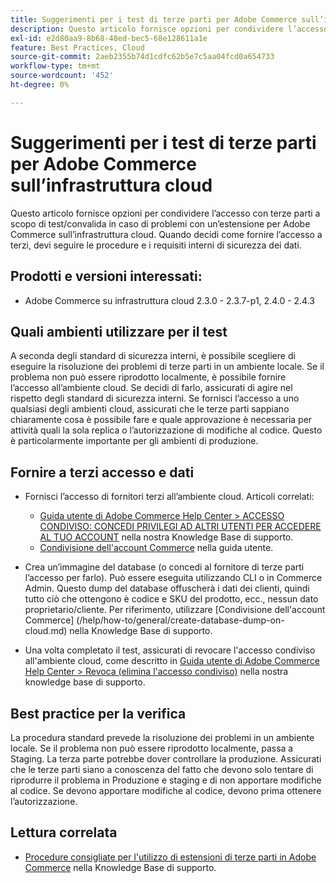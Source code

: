 ```yaml
---
title: Suggerimenti per i test di terze parti per Adobe Commerce sull’infrastruttura cloud
description: Questo articolo fornisce opzioni per condividere l’accesso con terze parti a scopo di test/convalida in caso di problemi con un’estensione per Adobe Commerce sull’infrastruttura cloud.
exl-id: e2d80aa9-8b68-48ed-bec5-68e128611a1e
feature: Best Practices, Cloud
source-git-commit: 2aeb2355b74d1cdfc62b5e7c5aa04fcd0a654733
workflow-type: tm+mt
source-wordcount: '452'
ht-degree: 0%

---
```


# Suggerimenti per i test di terze parti per Adobe Commerce sull’infrastruttura cloud

Questo articolo fornisce opzioni per condividere l’accesso con terze parti a scopo di test/convalida in caso di problemi con un’estensione per Adobe Commerce sull’infrastruttura cloud.
Quando decidi come fornire l’accesso a terzi, devi seguire le procedure e i requisiti interni di sicurezza dei dati.

## Prodotti e versioni interessati:

* Adobe Commerce su infrastruttura cloud 2.3.0 - 2.3.7-p1, 2.4.0 - 2.4.3

## Quali ambienti utilizzare per il test

A seconda degli standard di sicurezza interni, è possibile scegliere di eseguire la risoluzione dei problemi di terze parti in un ambiente locale. Se il problema non può essere riprodotto localmente, è possibile fornire l’accesso all’ambiente cloud. Se decidi di farlo, assicurati di agire nel rispetto degli standard di sicurezza interni. Se fornisci l’accesso a uno qualsiasi degli ambienti cloud, assicurati che le terze parti sappiano chiaramente cosa è possibile fare e quale approvazione è necessaria per attività quali la sola replica o l’autorizzazione di modifiche al codice. Questo è particolarmente importante per gli ambienti di produzione.

## Fornire a terzi accesso e dati

* Fornisci l’accesso di fornitori terzi all’ambiente cloud. Articoli correlati:

   * [Guida utente di Adobe Commerce Help Center > ACCESSO CONDIVISO: CONCEDI PRIVILEGI AD ALTRI UTENTI PER ACCEDERE AL TUO ACCOUNT](/help/help-center-guide/help-center/magento-help-center-user-guide.md#shared-access) nella nostra Knowledge Base di supporto.
   * [Condivisione dell&#39;account Commerce](https://experienceleague.adobe.com/it/docs/commerce-admin/start/commerce-account/commerce-account-share) nella guida utente.

* Crea un’immagine del database (o concedi al fornitore di terze parti l’accesso per farlo). Può essere eseguita utilizzando CLI o in Commerce Admin. Questo dump del database offuscherà i dati dei clienti, quindi tutto ciò che ottengono è codice e SKU del prodotto, ecc., nessun dato proprietario/cliente. Per riferimento, utilizzare [Condivisione dell&#39;account Commerce] (/help/how-to/general/create-database-dump-on-cloud.md) nella Knowledge Base di supporto.
* Una volta completato il test, assicurati di revocare l&#39;accesso condiviso all&#39;ambiente cloud, come descritto in [Guida utente di Adobe Commerce Help Center > Revoca (elimina l&#39;accesso condiviso)](/help/help-center-guide/help-center/magento-help-center-user-guide.md#revoke-shared-access) nella nostra knowledge base di supporto.

## Best practice per la verifica

La procedura standard prevede la risoluzione dei problemi in un ambiente locale. Se il problema non può essere riprodotto localmente, passa a Staging. La terza parte potrebbe dover controllare la produzione. Assicurati che le terze parti siano a conoscenza del fatto che devono solo tentare di riprodurre il problema in Produzione e staging e di non apportare modifiche al codice. Se devono apportare modifiche al codice, devono prima ottenere l’autorizzazione.

## Lettura correlata

* [Procedure consigliate per l&#39;utilizzo di estensioni di terze parti in Adobe Commerce](https://support.magento.com/hc/en-us/articles/360042361152-Best-Practices-for-using-third-party-extensions-in-Magento) nella Knowledge Base di supporto.
